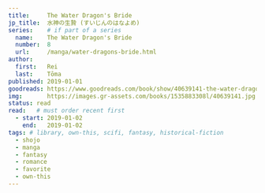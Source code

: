 ```yaml
---
title:     The Water Dragon's Bride
jp_title:  水神の生贄 (すいじんのはなよめ)
series:    # if part of a series
  name:    The Water Dragon's Bride
  number:  8
  url:     /manga/water-dragons-bride.html
author: 
  first:   Rei 
  last:    Tōma
published: 2019-01-01 
goodreads: https://www.goodreads.com/book/show/40639141-the-water-dragon-s-bride-vol-8
img:       https://images.gr-assets.com/books/1535883308l/40639141.jpg
status: read
read:   # must order recent first
  - start: 2019-01-02  
    end:   2019-01-02 
tags: # library, own-this, scifi, fantasy, historical-fiction
  - shojo
  - manga
  - fantasy
  - romance
  - favorite
  - own-this
---
```



